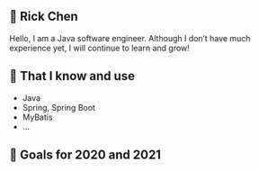 ## :boy: Rick Chen
Hello, I am a Java software engineer. Although I don’t have much experience yet, I will continue to learn and grow!

## 🧠 That I know and use
- Java
- Spring, Spring Boot
- MyBatis
- ...

## :rocket: Goals for 2020 and 2021 
<!--
**rickchen1014tw/rickchen1014tw** is a ✨ _special_ ✨ repository because its `README.md` (this file) appears on your GitHub profile.

Here are some ideas to get you started:

- 🔭 I’m currently working on ...
- 🌱 I’m currently learning ...
- 👯 I’m looking to collaborate on ...
- 🤔 I’m looking for help with ...
- 💬 Ask me about ...
- 📫 How to reach me: ...
- 😄 Pronouns: ...
- ⚡ Fun fact: ...
-->
